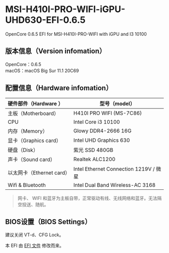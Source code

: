 # MSI-H410I-PRO-WIFI-iGPU-UHD630-EFI-0.6.5

OpenCore 0.6.5 EFI for MSI-H410I-PRO-WIFI with iGPU and I3 10100 

## 版本信息（Version infomation）  

OpenCore：0.6.5  
macOS：macOS Big Sur 11.1 20C69

## 配置信息（Hardware infomation）  

| 硬件部件（Hardware ）     | 型号（model）                      |
| :------------------------ | ---------------------------------- |
| 主板（Motherboard）       | H410I PRO WIFI (MS-7C86)                 |
| CPU                       | Intel Core i3 10100                |
| 内存（Memory）            | Glowy DDR4-2666 16G                 |
| 显卡（Graphics card）     | Intel UHD Graphics 630             |
| 硬盘（Disk）              | 紫光 SSD 480GB          |
| 声卡（Sound card）        | Realtek ALC1200                    |
| 以太网卡（Ethernet card） | Intel Ethernet Connection 1219V / 微星 |
| Wifi & Bluetooth          | Intel Dual Band Wireless-AC 3168 |

> 网卡、 WIFI 和蓝牙为主板自带，正常驱动有线、无线网络和蓝牙。无法隔空投送、随航。

## BIOS设置（BIOS Settings）

建议关闭 VT-d、CFG Lock。

本 EFI 由 [EFI 文件](https://github.com/Wytrix/Hackintosh-EFI-MSI-H410I-PRO-WIFI-iGPU-UHD630) 修改而来。
